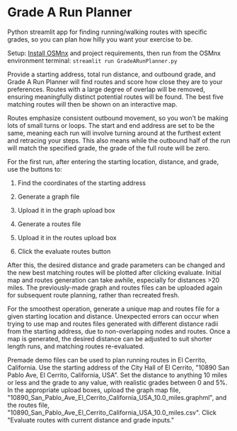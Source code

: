 # Grade A Run Planner

Python streamlit app for finding running/walking routes with specific grades, so you can plan how hilly you want your exercise to be. 

Setup: [Install OSMnx](https://osmnx.readthedocs.io/en/stable/installation.html) and project requirements, then run from the OSMnx environment terminal: ```streamlit run GradeARunPlanner.py```  

Provide a starting address, total run distance, and outbound grade, and Grade A Run Planner will find routes and score how close they are to your preferences. Routes with a large degree of overlap will be removed, ensuring meaningfully distinct potential routes will be found. The best five matching routes will then be shown on an interactive map. 

Routes emphasize consistent outbound movement, so you won't be making lots of small turns or loops. The start and end address are set to be the same, meaning each run will involve turning around at the furthest extent and retracing your steps. This also means while the outbound half of the run will match the specified grade, the grade of the full route will be zero. 

For the first run, after entering the starting location, distance, and grade, use the buttons to:

  1. Find the coordinates of the starting address
  
  2. Generate a graph file
  
  3. Upload it in the graph upload box
  
  4. Generate a routes file
  
  5. Upload it in the routes upload box
  
  6. Click the evaluate routes button
  
After this, the desired distance and grade parameters can be changed and the new best matching routes will be plotted after clicking evaluate. Initial map and routes generation can take awhile, especially for distances >20 miles. The previously-made graph and routes files can be uploaded again for subsequent route planning, rather than recreated fresh.

For the smoothest operation, generate a unique map and routes file for a given starting location and distance. Unexpected errors can occur when trying to use map and routes files generated with different distance radii from the starting address, due to non-overlapping nodes and routes. Once a map is generated, the desired distance can be adjusted to suit shorter length runs, and matching routes re-evaluated.

Premade demo files can be used to plan running routes in El Cerrito, California. Use the starting address of the City Hall of El Cerrito, "10890 San Pablo Ave, El Cerrito, California, USA". Set the distance to anything 10 miles or less and the grade to any value, with realistic grades between 0 and 5%. In the appropriate upload boxes, upload the graph map file, "10890_San_Pablo_Ave_El_Cerrito_California_USA_10.0_miles.graphml", and the routes file, "10890_San_Pablo_Ave_El_Cerrito_California_USA_10.0_miles.csv". Click "Evaluate routes with current distance and grade inputs." 
